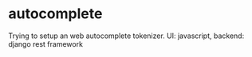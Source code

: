 # autocomplete
Trying to setup an web autocomplete tokenizer. UI: javascript, backend: django rest framework
